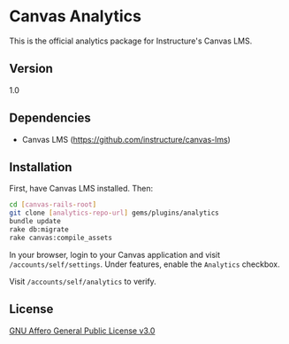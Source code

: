 Canvas Analytics
================

This is the official analytics package for Instructure's Canvas LMS.

Version
-------

1.0

Dependencies
------------

 * Canvas LMS (https://github.com/instructure/canvas-lms)

Installation
------------

First, have Canvas LMS installed. Then:

```sh
cd [canvas-rails-root]
git clone [analytics-repo-url] gems/plugins/analytics
bundle update
rake db:migrate
rake canvas:compile_assets
```

In your browser, login to your Canvas application and visit
`/accounts/self/settings`. Under features, enable the `Analytics`
checkbox.

Visit `/accounts/self/analytics` to verify.

License
-------

[GNU Affero General Public License v3.0](http://www.gnu.org/licenses/agpl-3.0.html)
